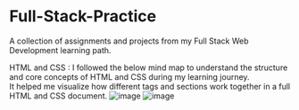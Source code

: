 # Full-Stack-Practice
A collection of assignments and projects from my Full Stack Web Development learning path.

HTML and CSS : 
I followed the below mind map to understand the structure and core concepts of HTML and CSS during my learning journey.  
It helped me visualize how different tags and sections work together in a full HTML and CSS document.
![image](https://github.com/user-attachments/assets/aa10663e-11cb-4387-8ca8-acebd57f1c4b)
![image](https://github.com/user-attachments/assets/d391a4b1-62fe-42f6-aa0d-663aaa9bb909)

